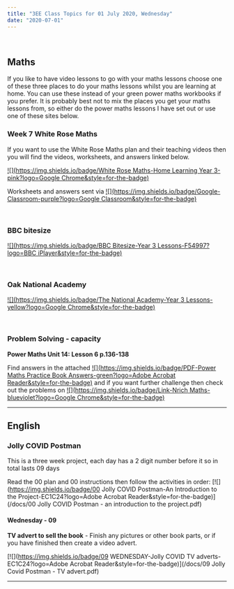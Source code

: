 ```yaml
---
title: "3EE Class Topics for 01 July 2020, Wednesday"
date: "2020-07-01"
---
```


&nbsp;

## Maths

If you like to have video lessons to go with your maths lessons choose one of these three places to do your maths lessons whilst you are learning at home. You can use these instead of your green power maths workbooks if you prefer. It is probably best not to mix the places you get your maths lessons from, so either do the power maths lessons I have set out or use one of these sites below.

### Week 7 White Rose Maths 

If you want to use the White Rose Maths plan and their teaching videos then you will find the videos, worksheets, and answers linked below.

[![](https://img.shields.io/badge/White Rose Maths-Home Learning Year 3-pink?logo=Google Chrome&style=for-the-badge)](https://whiterosemaths.com/homelearning/year-3/)

Worksheets and answers sent via [![](https://img.shields.io/badge/Google-Classroom-purple?logo=Google Classroom&style=for-the-badge)](https://classroom.google.com)

<br>

### BBC bitesize

[![](https://img.shields.io/badge/BBC Bitesize-Year 3 Lessons-F54997?logo=BBC iPlayer&style=for-the-badge)](https://www.bbc.co.uk/bitesize/tags/zmyxxyc/year-3-lessons/)

<br>

### Oak National Academy 
[![](https://img.shields.io/badge/The National Academy-Year 3 Lessons-yellow?logo=Google Chrome&style=for-the-badge)](https://www.thenational.academy/online-classroom/year-3/#schedule)

<br>

### Problem Solving - capacity

**Power Maths Unit 14: Lesson 6 p.136-138**

Find answers in the attached [![](https://img.shields.io/badge/PDF-Power Maths Practice Book Answers-green?logo=Adobe Acrobat Reader&style=for-the-badge)](/docs/powermaths/y3/pm_y3_u14_practicebookanswers.pdf) and if you want further challenge then check out the problems on [![](https://img.shields.io/badge/Link-Nrich Maths-blueviolet?logo=Google Chrome&style=for-the-badge)](https://nrich.maths.org)

<hr>

## English

### Jolly COVID Postman

This is a three week project, each day has a 2 digit number before it so in total lasts 09 days

Read the 00 plan and 00 instructions then follow the activities in order:
[![](https://img.shields.io/badge/00 Jolly COVID Postman-An Introduction to the Project-EC1C24?logo=Adobe Acrobat Reader&style=for-the-badge)](/docs/00 Jolly COVID Postman - an introduction to the project.pdf)

#### Wednesday - 09

**TV advert to sell the book** - Finish any pictures or other book parts, or if you have finished then create a video advert.

[![](https://img.shields.io/badge/09 WEDNESDAY-Jolly COVID TV adverts-EC1C24?logo=Adobe Acrobat Reader&style=for-the-badge)](/docs/09 Jolly Covid Postman - TV advert.pdf)

<hr>

<!---
## Español Lectura

### Lectura "voy a casa" y actividades

#### 1. Realiza la lectura de "voy a casa" y haz las actividades.

[![](https://img.shields.io/badge/PDF-Voy a casa-EC1C24?logo=Adobe Acrobat Reader&style=for-the-badge)](/docs/poema_voy_a_casa.pdf)
--->

<br/>
<br/>

